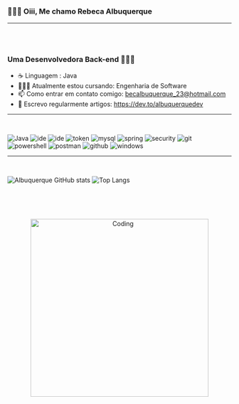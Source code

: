 
  


### 🙋🏻‍♀️ Oiii, Me chamo Rebeca Albuquerque   

----------------------------------------------------------------
<br><br>

                              
###    Uma Desenvolvedora Back-end  👩🏻‍💻


- ☕ Linguagem : Java    
- 👩🏻‍💻 Atualmente estou cursando:  Engenharia de Software
- 📫 Como entrar em contato comigo: becalbuquerque_23@hotmail.com
- 📝 Escrevo regularmente artigos: https://dev.to/albuquerquedev 



---------------------------------------------------------------------------------------------------------------------------------------------------------------------------

<br>



![Java](https://img.shields.io/badge/Java-000?style=for-the-badge&logo=java) 
![ide](https://img.shields.io/badge/Eclipse-2C2255?style=for-the-badge&logo=eclipse&logoColor=white) 
![ide](https://img.shields.io/badge/Visual_Studio-5C2D91?style=for-the-badge&logo=visual%20studio&logoColor=white)
![token](https://img.shields.io/badge/json%20web%20tokens-323330?style=for-the-badge&logo=json-web-tokens&logoColor=pink) 
![mysql](https://img.shields.io/badge/MySQL-00000F?style=for-the-badge&logo=mysql&logoColor=white) 
![spring](https://img.shields.io/badge/Spring-6DB33F?style=for-the-badge&logo=spring&logoColor=white)
![security](https://img.shields.io/badge/Spring_Security-6DB33F?style=for-the-badge&logo=Spring-Security&logoColor=white)
![git](https://img.shields.io/badge/GIT-E44C30?style=for-the-badge&logo=git&logoColor=white) 
![powershell](https://img.shields.io/badge/powershell-5391FE?style=for-the-badge&logo=powershell&logoColor=white)
![postman](https://img.shields.io/badge/Postman-FF6C37?style=for-the-badge&logo=postman&logoColor=white)
![github](https://img.shields.io/badge/GitHub-100000?style=for-the-badge&logo=github&logoColor=white)
![windows](https://img.shields.io/badge/Windows-0078D6?style=for-the-badge&logo=windows&logoColor=white)








---------------------------------------------------------------------------------------------------------------------------------

<br>



![Albuquerque GitHub stats](https://github-readme-stats.vercel.app/api?username=AlbuquerqueRebeca&show_icons=true&theme=radical) ![Top Langs](https://github-readme-stats-git-masterrstaa-rickstaa.vercel.app/api/top-langs/?username=AlbuquerqueRebeca&layout=compact&bg_color=000&border_color=30A3DC&title_color=E94D5F&text_color=FFF)








<br><br><br>



<p align="center">
  <img alt="Coding" width="400" src="https://i.pinimg.com/originals/f5/36/01/f53601133f236d1cb167ac19f05a3d60.gif">
</p>


                                                                                                      
                                                                
  








 







